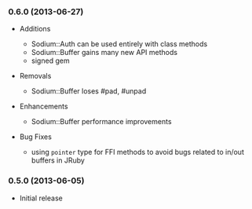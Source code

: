 ### 0.6.0 (2013-06-27)

- Additions
  * Sodium::Auth can be used entirely with class methods
  * Sodium::Buffer gains many new API methods
  * signed gem

- Removals
  * Sodium::Buffer loses #pad, #unpad

- Enhancements
  * Sodium::Buffer performance improvements

- Bug Fixes
  * using `pointer` type for FFI methods to avoid bugs related to
    in/out buffers in JRuby

### 0.5.0 (2013-06-05)

- Initial release
